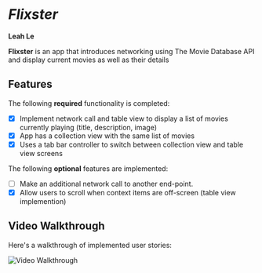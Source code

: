 # *Flixster*

**Leah Le**

**Flixster** is an app that introduces networking using The Movie Database API and display current movies as well as their details

## Features

The following **required** functionality is completed:

- [x] Implement network call and table view to display a list of movies currently playing (title, description, image)
- [x] App has a collection view with the same list of movies
- [x] Uses a tab bar controller to switch between collection view and table view screens
 
The following **optional** features are implemented:

- [ ] Make an additional network call to another end-point.	
- [x] Allow users to scroll when context items are off-screen (table view implemention)

## Video Walkthrough

Here's a walkthrough of implemented user stories:

<img src='/app-walkthrough.mov' title='Video Walkthrough' width='' alt='Video Walkthrough' />
